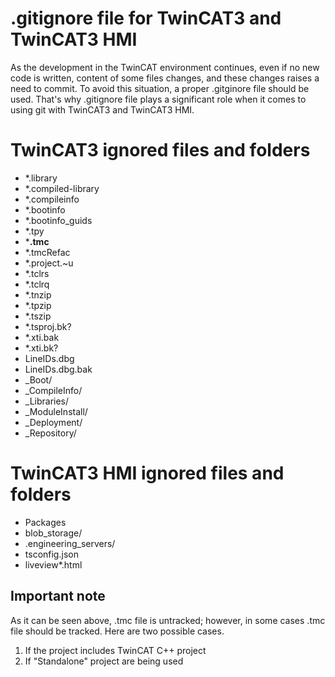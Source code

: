 # .gitignore file for TwinCAT3 and TwinCAT3 HMI

As the development in the TwinCAT environment continues, even if no new code is written, content of some files changes, and these changes raises a need to commit.
To avoid this situation, a proper .gitginore file should be used. That's why .gitignore file plays a significant role when it comes to using git with TwinCAT3 and TwinCAT3 HMI. 

# TwinCAT3 ignored files and folders
- *.library
- *.compiled-library
- *.compileinfo
- *.bootinfo
- *.bootinfo_guids
- *.tpy
- ***.tmc**
- *.tmcRefac
- *.project.~u
- *.tclrs
- *.tclrq
- *.tnzip
- *.tpzip
- *.tszip
- *.tsproj.bk?
- *.xti.bak
- *.xti.bk?
- LineIDs.dbg
- LineIDs.dbg.bak
- _Boot/
- _CompileInfo/
- _Libraries/
- _ModuleInstall/
- _Deployment/
- _Repository/

# TwinCAT3 HMI ignored files and folders
- Packages
- blob_storage/
- .engineering_servers/
- tsconfig.json
- liveview*.html

## Important note
As it can be seen above, .tmc file is untracked; however, in some cases .tmc file should be tracked. Here are two possible cases.

1. If the project includes TwinCAT C++ project
2. If "Standalone" project are being used

